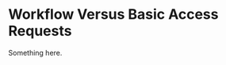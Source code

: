 [title]: # (Workflow Versus Basic Access Requests)
[tags]: # (XXX)
[priority]: # (5638)
# Workflow Versus Basic Access Requests
Something here.
